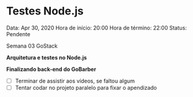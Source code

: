 # Testes Node.js

Data: Apr 30, 2020
Hora de início: 20:00
Hora de término: 22:00
Status: Pendente

Semana 03 GoStack

**Arquitetura e testes no Node.js**

**Finalizando back-end do GoBarber**

- [ ]  Terminar de assistir aos vídeos, se faltou algum
- [ ]  Tentar codar no projeto paralelo para fixar o apendizado
